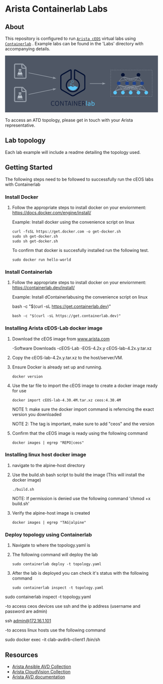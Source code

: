 # Arista Containerlab Labs



## About

This repository is configured to run [`Arista cEOS`](https://containerlab.dev/manual/kinds/ceos/) virtual labs using [`Containerlab`](https://containerlab.dev/) . Example labs can be found in the 'Labs' directory with accompanying details.

<p align="center">
  <img src='docs/imgs/image1.png' alt='Arista cEOS and Containerlab'/>
</p>

To access an ATD topology, please get in touch with your Arista representative.

## Lab topology

Each lab example will include a readme detailing the topology used.

## Getting Started

The following steps need to be followed to successfully run the cEOS labs with Containerlab

### Install Docker


1. Follow the appropriate steps to install docker on your enviornment: https://docs.docker.com/engine/install/

     Example: Install docker using the convenience script on linux

    ```shell
    curl -fsSL https://get.docker.com -o get-docker.sh
    sudo sh get-docker.sh
    sudo sh get-docker.sh
    ```
 
     To confirm that docker is succesfully installed run the following test.

    ```shell
    sudo docker run hello-world
    ```
### Install Containerlab


1. Follow the appropriate steps to install docker on your enviornment: https://containerlab.dev/install/

   Example: Install dContainerlabusing the convenience script on linux

      bash -c "$(curl -sL https://get.containerlab.dev)"

    ```shell
    bash -c "$(curl -sL https://get.containerlab.dev)"
    ```


### Installing Arista cEOS-Lab docker image

1. Download the cEOS image from www.arista.com

      -Software Downloads
         -cEOS-Lab
            -EOS-4.2x.y
               cEOS-lab-4.2x.y.tar.xz

2. Copy the cEOS-lab-4.2x.y.tar.xz to the host/server/VM.

3. Ensure Docker is already set up and running.

    ```shell
    docker version
    ```

4. Use the tar file to import the cEOS image to create a docker image ready for use

   ```shell
   docker import cEOS-lab-4.30.4M.tar.xz ceos:4.30.4M
   ```

    NOTE 1: make sure the docker import command is referncing the exact version you downloaded 

    NOTE 2: The tag is important, make sure to add "ceos" and the version 

5. Confirm that the cEOS image is ready using the following command

    ```shell
    docker images | egrep "REPO|ceos"
    ```

### Installing linux host docker image

1. navigate to the alpine-host directory

2. Use the build.sh bash script to build the image (This will install the docker image)

   ```shell
   ./build.sh
   ```

   NOTE: If permission is denied use the following command 'chmod +x build.sh' 

3. Verify the alpine-host image is created

   ```shell
   docker images | egrep "TAG|alpine"
   ```

### Deploy topology using Containerlab

1. Navigate to where the topology.yaml is

2. The following command will deploy the lab

    ```shell
    sudo containerlab deploy -t topology.yaml
    ```

3. After the lab is deployed you can check it's status with the following command

    ```shell
    sudo containerlab inspect -t topology.yaml
    ```


sudo containerlab inspect -t topology.yaml

-to access ceos devices use ssh and the ip address (username and password are admin)

ssh admin@172.16.1.101

-to access linux hosts use the following command

sudo docker exec -it clab-avdirb-client1 /bin/sh


## Resources

- [Arista Ansible AVD Collection](https://github.com/aristanetworks/ansible-avd)
- [Arista CloudVision Collection](https://github.com/aristanetworks/ansible-cvp)
- [Arista AVD documentation](https://avd.arista.com)

